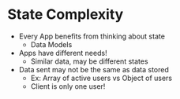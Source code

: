 # State Complexity

- Every App benefits from thinking about state
  - Data Models
- Apps have different needs!
  - Similar data, may be different states
- Data sent may not be the same as data stored
  - Ex: Array of active users vs Object of users
  - Client is only one user!
